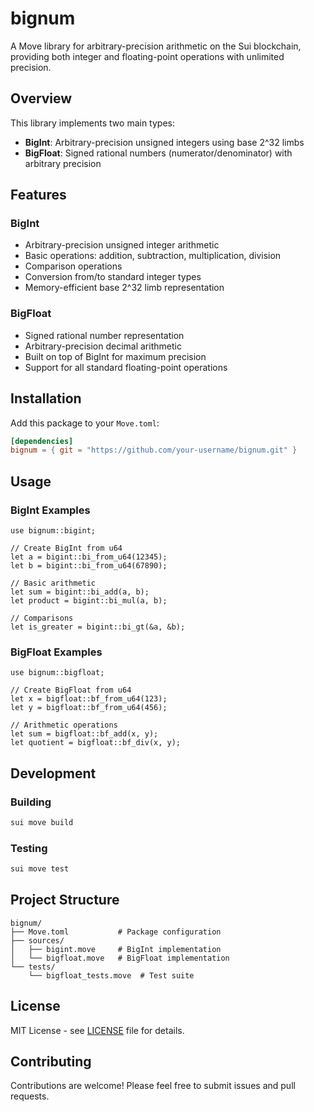 # bignum

A Move library for arbitrary-precision arithmetic on the Sui blockchain, providing both integer and floating-point operations with unlimited precision.

## Overview

This library implements two main types:
- **BigInt**: Arbitrary-precision unsigned integers using base 2^32 limbs
- **BigFloat**: Signed rational numbers (numerator/denominator) with arbitrary precision

## Features

### BigInt
- Arbitrary-precision unsigned integer arithmetic
- Basic operations: addition, subtraction, multiplication, division
- Comparison operations
- Conversion from/to standard integer types
- Memory-efficient base 2^32 limb representation

### BigFloat
- Signed rational number representation
- Arbitrary-precision decimal arithmetic
- Built on top of BigInt for maximum precision
- Support for all standard floating-point operations

## Installation

Add this package to your `Move.toml`:

```toml
[dependencies]
bignum = { git = "https://github.com/your-username/bignum.git" }
```

## Usage

### BigInt Examples

```move
use bignum::bigint;

// Create BigInt from u64
let a = bigint::bi_from_u64(12345);
let b = bigint::bi_from_u64(67890);

// Basic arithmetic
let sum = bigint::bi_add(a, b);
let product = bigint::bi_mul(a, b);

// Comparisons
let is_greater = bigint::bi_gt(&a, &b);
```

### BigFloat Examples

```move
use bignum::bigfloat;

// Create BigFloat from u64
let x = bigfloat::bf_from_u64(123);
let y = bigfloat::bf_from_u64(456);

// Arithmetic operations
let sum = bigfloat::bf_add(x, y);
let quotient = bigfloat::bf_div(x, y);
```

## Development

### Building

```bash
sui move build
```

### Testing

```bash
sui move test
```

## Project Structure

```
bignum/
├── Move.toml           # Package configuration
├── sources/
│   ├── bigint.move     # BigInt implementation
│   └── bigfloat.move   # BigFloat implementation
└── tests/
    └── bigfloat_tests.move  # Test suite
```

## License

MIT License - see [LICENSE](LICENSE) file for details.

## Contributing

Contributions are welcome! Please feel free to submit issues and pull requests.